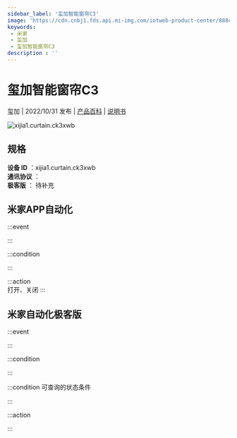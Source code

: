 ```yaml
---
sidebar_label: '玺加智能窗帘C3'
image: 'https://cdn.cnbj1.fds.api.mi-img.com/iotweb-product-center/888cb4b8f439ea855e1ca5afd7cd0f32_1663749902475.png?GalaxyAccessKeyId=AKVGLQWBOVIRQ3XLEW&Expires=9223372036854775807&Signature=4Ofr2zrpKUtrVf2LsDOf/ouRTeA='
keywords: 
 - 米家
 - 玺加
 - 玺加智能窗帘C3
description : ''
---
```

# 玺加智能窗帘C3

玺加 | 2022/10/31 发布 | [产品百科](https://home.mi.com/webapp/content/baike/product/index.html?model=xijia1.curtain.ck3xwb/) | [说明书](https://home.mi.com/views/introduction.html?model=xijia1.curtain.ck3xwb&region=cn)

![xijia1.curtain.ck3xwb](https://cdn.cnbj1.fds.api.mi-img.com/iotweb-product-center/888cb4b8f439ea855e1ca5afd7cd0f32_1663749902475.png?GalaxyAccessKeyId=AKVGLQWBOVIRQ3XLEW&Expires=9223372036854775807&Signature=4Ofr2zrpKUtrVf2LsDOf/ouRTeA=)

## 规格  
> 
**设备 ID** ：xijia1.curtain.ck3xwb  
**通讯协议** ：  
**极客版**  ： 待补充 


## 米家APP自动化  

:::event  

:::

:::condition  

:::

:::action   
打开、关闭
:::

## 米家自动化极客版  

:::event  

:::

:::condition  

:::

:::condition 可查询的状态条件  

:::

:::action  

:::

        
